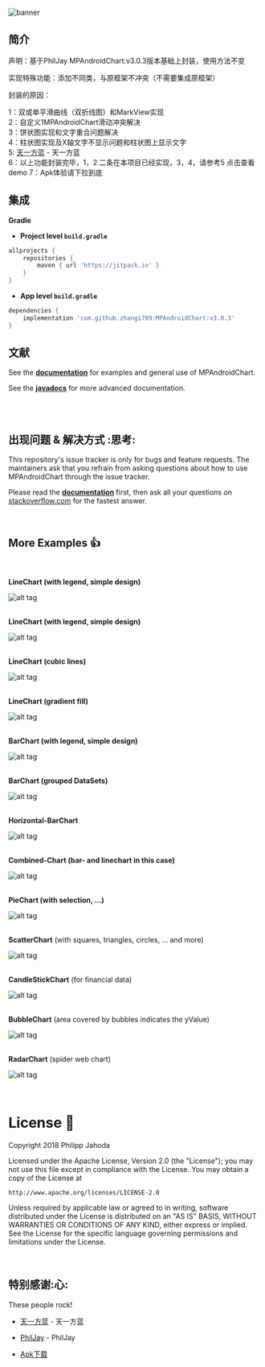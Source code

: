 ![banner](https://raw.github.com/PhilJay/MPChart/master/design/feature_graphic_smaller.png)


## 简介

   声明：基于PhilJay MPAndroidChart:v3.0.3版本基础上封装，使用方法不变</br>
  
  
   实现特殊功能：添加不同类，与原框架不冲突（不需要集成原框架）</br>
  
   封装的原因：</br>
   
   1：双或单平滑曲线（双折线图）和MarkView实现   </br>
   2：自定义1MPAndroidChart滑动冲突解决  </br>
   3：饼状图实现和文字重合问题解决  </br>
   4：柱状图实现及X轴文字不显示问题和柱状图上显示文字</br>
   5: [天一方蓝](https://github.com/JinBoy23520/MPAndroidChartDemoByJin) - 天一方蓝 </br>
   6：以上功能封装完毕，1，2 二条在本项目已经实现，3，4，请参考5 点击查看demo
   7：Apk体验请下拉到底

      

## 集成

**Gradle**

- **Project level `build.gradle`**
```gradle
allprojects {
    repositories {
        maven { url 'https://jitpack.io' }
    }
}
```
- **App level `build.gradle`**
```gradle
dependencies {
    implementation 'com.github.zhangi789:MPAndroidChart:v3.0.3'
}
```

## 文献

See the [**documentation**](https://github.com/PhilJay/MPAndroidChart/wiki) for examples and general use of MPAndroidChart.

See the [**javadocs**](https://jitpack.io/com/github/PhilJay/MPAndroidChart/v3.0.3/javadoc/) for more advanced documentation.

<br/>


<br/>

## 出现问题 & 解决方式 :思考:

This repository's issue tracker is only for bugs and feature requests. The maintainers ask that you refrain from asking questions about how to use MPAndroidChart through the issue tracker.

Please read the [**documentation**](https://github.com/PhilJay/MPAndroidChart/wiki) first, then ask all your questions on [stackoverflow.com](https://stackoverflow.com/questions/tagged/mpandroidchart) for the fastest answer.

<br/>



## More Examples :+1:

<br/>

**LineChart (with legend, simple design)**

![alt tag](https://raw.github.com/PhilJay/MPChart/master/screenshots/simpledesign_linechart4.png)
<br/><br/>

**LineChart (with legend, simple design)**

![alt tag](https://raw.github.com/PhilJay/MPChart/master/screenshots/simpledesign_linechart3.png)
<br/><br/>

**LineChart (cubic lines)**

![alt tag](https://raw.github.com/PhilJay/MPChart/master/screenshots/cubiclinechart.png)
<br/><br/>

**LineChart (gradient fill)**

![alt tag](https://raw.github.com/PhilJay/MPAndroidChart/master/screenshots/line_chart_gradient.png)
<br/><br/>

**BarChart (with legend, simple design)**

![alt tag](https://raw.github.com/PhilJay/MPChart/master/screenshots/simpledesign_barchart3.png)
<br/><br/>

**BarChart (grouped DataSets)**

![alt tag](https://raw.github.com/PhilJay/MPChart/master/screenshots/groupedbarchart.png)
<br/><br/>

**Horizontal-BarChart**

![alt tag](https://raw.github.com/PhilJay/MPChart/master/screenshots/horizontal_barchart.png)
<br/><br/>

**Combined-Chart (bar- and linechart in this case)**

![alt tag](https://raw.github.com/PhilJay/MPChart/master/screenshots/combined_chart.png)
<br/><br/>

**PieChart (with selection, ...)**

![alt tag](https://raw.github.com/PhilJay/MPAndroidChart/master/screenshots/simpledesign_piechart1.png)
<br/><br/>

**ScatterChart** (with squares, triangles, circles, ... and more)

![alt tag](https://raw.github.com/PhilJay/MPAndroidChart/master/screenshots/scatterchart.png)
<br/><br/>

**CandleStickChart** (for financial data)

![alt tag](https://raw.github.com/PhilJay/MPAndroidChart/master/screenshots/candlestickchart.png)
<br/><br/>

**BubbleChart** (area covered by bubbles indicates the yValue)

![alt tag](https://raw.github.com/PhilJay/MPAndroidChart/master/screenshots/bubblechart.png)
<br/><br/>

**RadarChart** (spider web chart)

![alt tag](https://raw.github.com/PhilJay/MPAndroidChart/master/screenshots/radarchart.png)

<br/>

# License :page_facing_up:

Copyright 2018 Philipp Jahoda

Licensed under the Apache License, Version 2.0 (the "License");
you may not use this file except in compliance with the License.
You may obtain a copy of the License at

    http://www.apache.org/licenses/LICENSE-2.0

Unless required by applicable law or agreed to in writing, software
distributed under the License is distributed on an "AS IS" BASIS,
WITHOUT WARRANTIES OR CONDITIONS OF ANY KIND, either express or implied.
See the License for the specific language governing permissions and
limitations under the License.

<br/>

## 特别感谢:心:

These people rock!

- [天一方蓝](https://blog.csdn.net/dt235201314/article/details/54135182) - 天一方蓝
- [PhilJay](https://github.com/PhilJay/MPAndroidChart) - PhilJay

- [Apk下载](http://app-global.pgyer.com/d41085d908b67fc04f54f2bef33110db.apk?attname=MpChart.apk&sign=aab429f2339612af6144304f298c1695&t=5bbef2ad)
